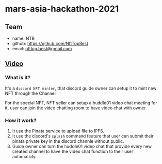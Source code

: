 # mars-asia-hackathon-2021

## Team

* name: NTB
* github: <https://github.com/NftTopBest>
* email: nfttop.best@gmail.com

## [Video](./demo.mov)

### What is it?

It's a `discord NFT minter`, that discord guide owner can setup it to mint new NFT through the Channel

For the special NFT, NFT seller can setup a huddle01 video chat meeting for it, user can join the video chatting room to have video
chat with owner.

### How it work?

1. It use the Pinata service to upload file to IPFS.
2. It use the discord's `splash` command feature that user can submit their pinata private key in the discord channle without public.
3. Guide owner can turn the huddle01 video chat that provide every new created channel to have the video chat function to their user automaticly.
